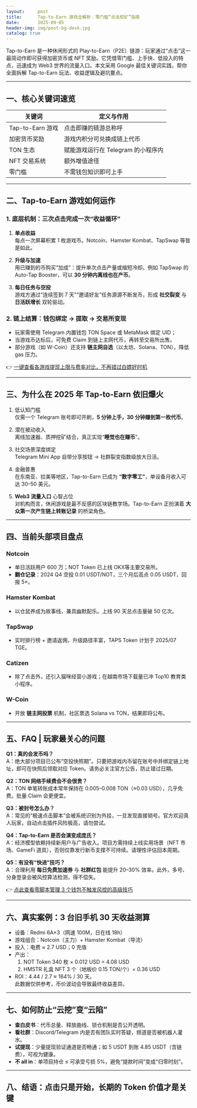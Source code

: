 ```yaml
---
layout:     post
title:      Tap-to-Earn 游戏全解析：零门槛“点击挖矿”指南
date:       2025-09-05
header-img: img/post-bg-desk.jpg
catalog: true
---
```


Tap-to-Earn 是一种休闲形式的 Play-to-Earn（P2E）链游：玩家通过“点击”这一最简动作即可获得加密货币或 NFT 奖励。它凭借零门槛、上手快、低投入的特点，迅速成为 Web3 世界的流量入口。本文采用 Google 最佳关键词实践，帮你全面拆解 Tap-to-Earn 玩法、收益逻辑及避坑要点。

---

## 一、核心关键词速览

| 关键词                | 定义与作用                         |
|-----------------------|------------------------------------|
| Tap-to-Earn 游戏      | 点击即赚的链游总称呼               |
| 加密货币奖励          | 游戏内积分可兑换成链上代币         |
| TON 生态              | 赋能游戏运行在 Telegram 的小程序内 |
| NFT 交易系统          | 额外增值途径                       |
| 零门槛                | 不需钱包知识即可上手               |

---

## 二、Tap-to-Earn 游戏如何运作

### 1. 底层机制：三次点击完成一次“收益循环”

1. **单点收益**  
   每点一次屏幕积累 1 枚游戏币。Notcoin、Hamster Kombat、TapSwap 等皆是如此。

2. **升级与加速**  
   用已赚到的币购买“加成”：提升单次点击产量或缩短冷却。例如 TapSwap 的 Auto-Tap Booster，可以 **30 分钟内离线也在产币**。

3. **每日任务与空投**  
   游戏方通过“连续签到 7 天”“邀请好友”任务源源不断发币，形成 **社交裂变** 与 **日活跃增长** 双轮驱动。

### 2. 链上结算：钱包绑定 → 提取 → 交易所变现

- 玩家需使用 Telegram 内置钱包 TON Space 或 MetaMask 绑定 UID；  
- 当游戏币达标后，可免费 Claim 到链上主网代币，再转至交易所出售。  
- 部分游戏（如 W-Coin）还支持 **链主网自选**（以太坊、Solana、TON），降低 gas 压力。  

👉 [一键查看各游戏提现上限与费率对比，不再错过白嫖好时机](https://okxdog.com/)

---

## 三、为什么在 2025 年 Tap-to-Earn 依旧爆火

1. 低认知门槛  
   仅需一个 Telegram 账号即可开刷，**5 分钟上手，30 分钟赚到第一枚代币**。

2. 潜在被动收入  
   离线加速器、质押挖矿结合，真正实现“**睡觉也在赚币**”。

3. 社交场景深度绑定  
   Telegram Mini App 自带分享按钮 → 社群裂变指数级放大日活。

4. 金融普惠  
   在东南亚、拉美等地区，Tap-to-Earn 已成为 **“数字零工”**，单设备月收入可达 30–50 美元。

5. **Web3 流量入口** 心智占位  
   对机构而言，休闲游戏是最不反感的区块链教学场。Tap-to-Earn 正扮演着 **大众第一次产生链上转账记录** 的桥梁角色。

---

## 四、当前头部项目盘点

### Notcoin  
- 单日活跃用户 600 万；NOT Token 已上线 OKX等主要交易所。  
- **翻仓记录**：2024 Q4 空投 0.01 USDT/NOT，三个月后高点 0.05 USDT，回报 5×。

### Hamster Kombat  
- 以仓鼠养成为故事线，兼具幽默配乐。上线 90 天总点击量破 50 亿次。  

### TapSwap  
- 实时排行榜 + 邀请返佣，升级路径丰富，TAPS Token 计划于 2025/07 TGE。

### Catizen  
- 除了点击外，还引入猫咪经营小游戏；在越南市场下载量已冲 Top10 教育类小程序。

### W-Coin  
- 开放 **链主网投票** 机制，社区票选 Solana vs TON，结果即将公布。  

---

## 五、FAQ | 玩家最关心的问题

**Q1：真的会发币吗？**  
A：绝大部分项目已公布“空投快照期”。只要把游戏内币留在账号中并绑定链上地址，即可在快照后领取对应 Token。请务必关注官方公告，防止错过日期。

**Q2：TON 网络手续费会不会很贵？**  
A：TON 单笔转账成本常年保持在 0.005–0.008 TON（≈0.03 USD），几乎免费。批量 Claim 会更便宜。

**Q3：被封号怎么办？**  
A：常见的“极速点击脚本”会被系统识别为外挂，一旦发现直接销号。官方欢迎真人玩家，自动点击插件风险极高，请勿尝试。

**Q4：Tap-to-Earn 是否会演变成庞氏？**  
A：经济模型依赖持续新用户与广告收入。项目方需持续上线实用场景（NFT 市场、GameFi 道具），否则仅靠发行新币支撑不可持续。请理性评估回本周期。

**Q5：有没有“快进”技巧？**  
A：合理利用 **每日免费加速券** 与 **社群红包** 能提升 20–30% 效率。此外，多号、分身登录会被风控算法检测，得不偿失。  

👉 [点此查看零脚本管理 3 个钱包不触发风控的高级技巧](https://okxdog.com/)

---

## 六、真实案例：3 台旧手机 30 天收益测算

- 设备：Redmi 6A×3（网速 100M，日在线 18h）  
- 游戏组合：Notcoin（主力）+ Hamster Kombat（导流）  
- 投入：电费 ≈ 2.7 USD；0 充值  
- 产出：  
  1. NOT Token 340 枚 × 0.012 USD = 4.08 USD  
  2. HMSTR 礼盒 NFT 3 个（地板价 0.15 TON/个）= 0.36 USD  
- ROI：4.44 / 2.7 ≈ 164% / 30 天。  
此数据仅供参考，币价波动会导致最终收益差异。

---

## 七、如何防止“云挖”变“云陷”

- **查白皮书**：代币总量、释放曲线、锁仓机制是否公开透明。  
- **看社群**：Discord/Telegram 内是否有团队实时答疑，频道是否被机器人灌水。  
- **试提现**：少量提现验证通道是否畅通；如 5 USDT 到账 4.85 USDT（含链费），可视为健康。  
- **不 all in**：单项目持仓 ≤ 可承受亏损 5%，避免“提款时间”变成“归零时刻”。

---

## 八、结语：点击只是开始，长期的 Token 价值才是关键